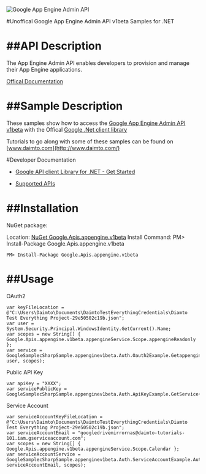 ﻿![Google App Engine Admin API](http://www.google.com/images/icons/product/search-32.gif)

#Unoffical Google App Engine Admin API v1beta Samples for .NET  

##API Description
=============

The App Engine Admin API enables developers to provision and manage their App Engine applications.

[Offical Documentation](https://cloud.google.com/appengine/docs/admin-api/)

##Sample Description
=============

These samples show how to access the [Google App Engine Admin API v1beta](https://cloud.google.com/appengine/docs/admin-api/) with the Offical [Google .Net client library](https://github.com/google/google-api-dotnet-client)

Tutorials to go along with some of these samples can be found on [www.daimto.com](http://www.daimto.com/)

#Developer Documentation

* [Google API client Library for .NET - Get Started](https://developers.google.com/api-client-library/dotnet/get_started)

* [Supported APIs](https://developers.google.com/api-client-library/dotnet/apis/)

##Installation
=================================

NuGet package:

Location: [NuGet Google.Apis.appengine.v1beta](https://www.nuget.org/packages/Google.Apis.appengine.v1beta)
Install Command: PM>  Install-Package Google.Apis.appengine.v1beta

```
PM> Install-Package Google.Apis.appengine.v1beta
```

##Usage
=================================

OAuth2
```
var keyFileLocation = @"C:\Users\Daimto\Documents\DaimtoTestEverythingCredentials\Diamto Test Everything Project-29e50502c19b.json";
var user = System.Security.Principal.WindowsIdentity.GetCurrent().Name;
var scopes = new String[] { Google.Apis.appengine.v1beta.appengineService.Scope.appengineReadonly };
var service = GoogleSamplecSharpSample.appenginev1beta.Auth.Oauth2Example.GetappengineService(keyFileLocation, user, scopes);
```
Public API Key
```
var apiKey = "XXXX";
var servicePublicKey = GoogleSamplecSharpSample.appenginev1beta.Auth.ApiKeyExample.GetService(apiKey);
```
Service Account
```
var serviceAccountKeyFileLocation = @"C:\Users\Daimto\Documents\DaimtoTestEverythingCredentials\Diamto Test Everything Project-29e50502c19b.json";
var serviceAccountEmail = "googledrivemirrornas@daimto-tutorials-101.iam.gserviceaccount.com";
var scopes = new String[] { Google.Apis.appengine.v1beta.appengineService.Scope.Calendar };            
var serviceAccountService = GoogleSamplecSharpSample.appenginev1beta.Auth.ServiceAccountExample.AuthenticateServiceAccount(serviceAccountKeyFileLocation, serviceAccountEmail, scopes);
```
